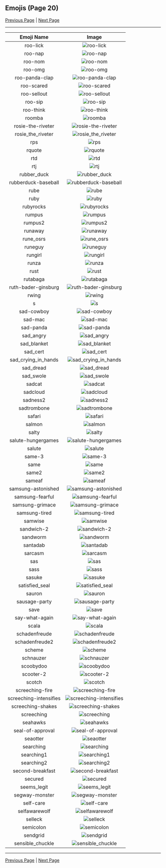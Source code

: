 
  ## Emojis (Page 20)

  [Previous Page](/docs/denverdevs/page-q-0019.md)
   | [Next Page](/docs/denverdevs/page-s-0021.md)

  <hr />

  |Emoji Name|Image|
  | :-: | :-: |
  |roo-lick| ![roo-lick](/emojis/denverdevs/roo-lick.png)|
  |roo-nap| ![roo-nap](/emojis/denverdevs/roo-nap.png)|
  |roo-nom| ![roo-nom](/emojis/denverdevs/roo-nom.png)|
  |roo-omg| ![roo-omg](/emojis/denverdevs/roo-omg.png)|
  |roo-panda-clap| ![roo-panda-clap](/emojis/denverdevs/roo-panda-clap.gif)|
  |roo-scared| ![roo-scared](/emojis/denverdevs/roo-scared.png)|
  |roo-sellout| ![roo-sellout](/emojis/denverdevs/roo-sellout.png)|
  |roo-sip| ![roo-sip](/emojis/denverdevs/roo-sip.png)|
  |roo-think| ![roo-think](/emojis/denverdevs/roo-think.png)|
  |roomba| ![roomba](/emojis/denverdevs/roomba.png)|
  |rosie-the-riveter| ![rosie-the-riveter](/emojis/denverdevs/rosie-the-riveter.png)|
  |rosie_the_riveter| ![rosie_the_riveter](/emojis/denverdevs/rosie_the_riveter.png)|
  |rps| ![rps](/emojis/denverdevs/rps.gif)|
  |rquote| ![rquote](/emojis/denverdevs/rquote.gif)|
  |rtd| ![rtd](/emojis/denverdevs/rtd.png)|
  |rtj| ![rtj](/emojis/denverdevs/rtj.png)|
  |rubber_duck| ![rubber_duck](/emojis/denverdevs/rubber_duck.png)|
  |rubberduck-baseball| ![rubberduck-baseball](/emojis/denverdevs/rubberduck-baseball.png)|
  |rube| ![rube](/emojis/denverdevs/rube.png)|
  |ruby| ![ruby](/emojis/denverdevs/ruby.png)|
  |rubyrocks| ![rubyrocks](/emojis/denverdevs/rubyrocks.png)|
  |rumpus| ![rumpus](/emojis/denverdevs/rumpus.png)|
  |rumpus2| ![rumpus2](/emojis/denverdevs/rumpus2.png)|
  |runaway| ![runaway](/emojis/denverdevs/runaway.gif)|
  |rune_osrs| ![rune_osrs](/emojis/denverdevs/rune_osrs.png)|
  |runeguy| ![runeguy](/emojis/denverdevs/runeguy.png)|
  |rungirl| ![rungirl](/emojis/denverdevs/rungirl.png)|
  |runza| ![runza](/emojis/denverdevs/runza.jpg)|
  |rust| ![rust](/emojis/denverdevs/rust.png)|
  |rutabaga| ![rutabaga](/emojis/denverdevs/rutabaga.jpg)|
  |ruth-bader-ginsburg| ![ruth-bader-ginsburg](/emojis/denverdevs/ruth-bader-ginsburg.png)|
  |rwing| ![rwing](/emojis/denverdevs/rwing.png)|
  |s| ![s](/emojis/denverdevs/s.jpg)|
  |sad-cowboy| ![sad-cowboy](/emojis/denverdevs/sad-cowboy.png)|
  |sad-mac| ![sad-mac](/emojis/denverdevs/sad-mac.png)|
  |sad-panda| ![sad-panda](/emojis/denverdevs/sad-panda.gif)|
  |sad_angry| ![sad_angry](/emojis/denverdevs/sad_angry.gif)|
  |sad_blanket| ![sad_blanket](/emojis/denverdevs/sad_blanket.gif)|
  |sad_cert| ![sad_cert](/emojis/denverdevs/sad_cert.png)|
  |sad_crying_in_hands| ![sad_crying_in_hands](/emojis/denverdevs/sad_crying_in_hands.gif)|
  |sad_dread| ![sad_dread](/emojis/denverdevs/sad_dread.gif)|
  |sad_swole| ![sad_swole](/emojis/denverdevs/sad_swole.png)|
  |sadcat| ![sadcat](/emojis/denverdevs/sadcat.png)|
  |sadcloud| ![sadcloud](/emojis/denverdevs/sadcloud.png)|
  |sadness2| ![sadness2](/emojis/denverdevs/sadness2.png)|
  |sadtrombone| ![sadtrombone](/emojis/denverdevs/sadtrombone.png)|
  |safari| ![safari](/emojis/denverdevs/safari.png)|
  |salmon| ![salmon](/emojis/denverdevs/salmon.jpg)|
  |salty| ![salty](/emojis/denverdevs/salty.gif)|
  |salute-hungergames| ![salute-hungergames](/emojis/denverdevs/salute-hungergames.png)|
  |salute| ![salute](/emojis/denverdevs/salute.gif)|
  |same-3| ![same-3](/emojis/denverdevs/same-3.png)|
  |same| ![same](/emojis/denverdevs/same.png)|
  |same2| ![same2](/emojis/denverdevs/same2.png)|
  |sameaf| ![sameaf](/emojis/denverdevs/sameaf.png)|
  |samsung-astonished| ![samsung-astonished](/emojis/denverdevs/samsung-astonished.png)|
  |samsung-fearful| ![samsung-fearful](/emojis/denverdevs/samsung-fearful.png)|
  |samsung-grimace| ![samsung-grimace](/emojis/denverdevs/samsung-grimace.png)|
  |samsung-tired| ![samsung-tired](/emojis/denverdevs/samsung-tired.png)|
  |samwise| ![samwise](/emojis/denverdevs/samwise.png)|
  |sandwich-2| ![sandwich-2](/emojis/denverdevs/sandwich-2.png)|
  |sandworm| ![sandworm](/emojis/denverdevs/sandworm.png)|
  |santadab| ![santadab](/emojis/denverdevs/santadab.gif)|
  |sarcasm| ![sarcasm](/emojis/denverdevs/sarcasm.png)|
  |sas| ![sas](/emojis/denverdevs/sas.png)|
  |sass| ![sass](/emojis/denverdevs/sass.png)|
  |sasuke| ![sasuke](/emojis/denverdevs/sasuke.png)|
  |satisfied_seal| ![satisfied_seal](/emojis/denverdevs/satisfied_seal.jpg)|
  |sauron| ![sauron](/emojis/denverdevs/sauron.jpg)|
  |sausage-party| ![sausage-party](/emojis/denverdevs/sausage-party.gif)|
  |save| ![save](/emojis/denverdevs/save.png)|
  |say-what-again| ![say-what-again](/emojis/denverdevs/say-what-again.gif)|
  |scala| ![scala](/emojis/denverdevs/scala.png)|
  |schadenfreude| ![schadenfreude](/emojis/denverdevs/schadenfreude.png)|
  |schadenfreude2| ![schadenfreude2](/emojis/denverdevs/schadenfreude2.gif)|
  |scheme| ![scheme](/emojis/denverdevs/scheme.png)|
  |schnauzer| ![schnauzer](/emojis/denverdevs/schnauzer.png)|
  |scoobydoo| ![scoobydoo](/emojis/denverdevs/scoobydoo.png)|
  |scooter-2| ![scooter-2](/emojis/denverdevs/scooter-2.jpg)|
  |scotch| ![scotch](/emojis/denverdevs/scotch.jpg)|
  |screeching-fire| ![screeching-fire](/emojis/denverdevs/screeching-fire.gif)|
  |screeching-intensifies| ![screeching-intensifies](/emojis/denverdevs/screeching-intensifies.gif)|
  |screeching-shakes| ![screeching-shakes](/emojis/denverdevs/screeching-shakes.gif)|
  |screeching| ![screeching](/emojis/denverdevs/screeching.png)|
  |seahawks| ![seahawks](/emojis/denverdevs/seahawks.png)|
  |seal-of-approval| ![seal-of-approval](/emojis/denverdevs/seal-of-approval.png)|
  |seaotter| ![seaotter](/emojis/denverdevs/seaotter.jpg)|
  |searching| ![searching](/emojis/denverdevs/searching.gif)|
  |searching1| ![searching1](/emojis/denverdevs/searching1.gif)|
  |searching2| ![searching2](/emojis/denverdevs/searching2.gif)|
  |second-breakfast| ![second-breakfast](/emojis/denverdevs/second-breakfast.png)|
  |secured| ![secured](/emojis/denverdevs/secured.png)|
  |seems_legit| ![seems_legit](/emojis/denverdevs/seems_legit.gif)|
  |segway-monster| ![segway-monster](/emojis/denverdevs/segway-monster.jpg)|
  |self-care| ![self-care](/emojis/denverdevs/self-care.png)|
  |selfawarewolf| ![selfawarewolf](/emojis/denverdevs/selfawarewolf.png)|
  |selleck| ![selleck](/emojis/denverdevs/selleck.jpg)|
  |semicolon| ![semicolon](/emojis/denverdevs/semicolon.png)|
  |sendgrid| ![sendgrid](/emojis/denverdevs/sendgrid.png)|
  |sensible_chuckle| ![sensible_chuckle](/emojis/denverdevs/sensible_chuckle.gif)|

  <hr/>
  
  [Previous Page](/docs/denverdevs/page-q-0019.md)
   | [Next Page](/docs/denverdevs/page-s-0021.md)